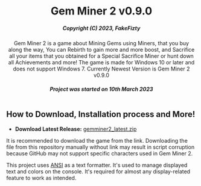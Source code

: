 <div align="center">
<h1>Gem Miner 2 v0.9.0</h1>

##### _Copyright (C) 2023, FakeFizty_

Gem Miner 2 is a game about Mining Gems using Miners, that you buy along the way, You can Rebirth to gain more and more boost, and Sacrifice all your items that you obtained for a Special Sacrifice Miner or hunt down all Achievements and more! The game is made for Windows 10 or later and does not support Windows 7. Currently Newest Version is Gem Miner 2 v0.9.0


##### Project was started on 10th March 2023<br/><br/>

</div>

## How to Download, Installation process and More!
 - **Download Latest Release:** [gemminer2_latest.zip](https://github.com/FakeFizty/get-download/blob/main/Gem%20Miner%202%20v0.9.zip?raw=true)

It is recommended to download the game from the link. Downloading the file from this repository manually without link may result in script corruption because GitHub may not support specific characters used in Gem Miner 2.

This project uses [ANSI](https://www.robvanderwoude.com/ansi.php) as a text formatter. It's used to manage displayed text and colors on the console. It's required for almost any display-related feature to work as intended.
